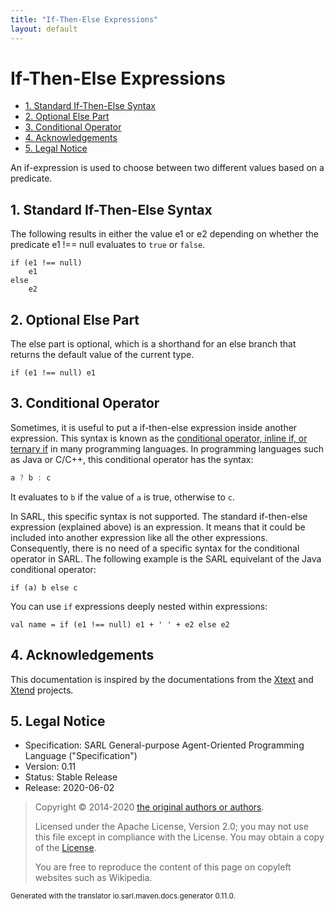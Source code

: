 ```yaml
---
title: "If-Then-Else Expressions"
layout: default
---
```


# If-Then-Else Expressions


<ul class="page_outline" id="page_outline">

<li><a href="#1-standard-if-then-else-syntax">1. Standard If-Then-Else Syntax</a></li>
<li><a href="#2-optional-else-part">2. Optional Else Part</a></li>
<li><a href="#3-conditional-operator">3. Conditional Operator</a></li>
<li><a href="#4-acknowledgements">4. Acknowledgements</a></li>
<li><a href="#5-legal-notice">5. Legal Notice</a></li>

</ul>


An if-expression is used to choose between two different values based on a predicate.


## 1. Standard If-Then-Else Syntax

The following results in either the value e1 or e2 depending on whether the predicate e1 !== null evaluates to
`true` or `false`.

```sarl
if (e1 !== null) 
	e1
else
	e2
```



## 2. Optional Else Part

The else part is optional, which is a shorthand for an else branch that returns the
default value of the current type.

```sarl
if (e1 !== null) e1
```


## 3. Conditional Operator

Sometimes, it is useful to put a if-then-else expression inside another expression.
This syntax is known as the [conditional operator, inline if, or ternary if](https://en.wikipedia.org/wiki/%3F:)
in many programming languages.
In programming languages such as Java or C/C++, this conditional operator has the syntax:

```java
a ? b : c
```

It evaluates to `b` if the value of `a` is true, otherwise to `c`.

In SARL, this specific syntax is not supported. The standard if-then-else expression (explained above) is
an expression. It means that it could be included into another expression like all the other expressions.
Consequently, there is no need of a specific syntax for the conditional operator in SARL.
The following example is the SARL equivelant of the Java conditional operator:

```sarl
if (a) b else c
```



You can use `if` expressions deeply nested within expressions:

```sarl
val name = if (e1 !== null) e1 + ' ' + e2 else e2
```



## 4. Acknowledgements

This documentation is inspired by the documentations from the
[Xtext](https://www.eclipse.org/Xtext/documentation.html) and
[Xtend](https://www.eclipse.org/xtend/documentation.html) projects.

## 5. Legal Notice

* Specification: SARL General-purpose Agent-Oriented Programming Language ("Specification")
* Version: 0.11
* Status: Stable Release
* Release: 2020-06-02

> Copyright &copy; 2014-2020 [the original authors or authors](http://www.sarl.io/about/index.html).
>
> Licensed under the Apache License, Version 2.0;
> you may not use this file except in compliance with the License.
> You may obtain a copy of the [License](http://www.apache.org/licenses/LICENSE-2.0).
>
> You are free to reproduce the content of this page on copyleft websites such as Wikipedia.

<small>Generated with the translator io.sarl.maven.docs.generator 0.11.0.</small>